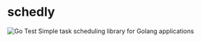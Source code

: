 # schedly
![Go Test](https://github.com/justpresident/schedly/workflows/Go%20Test/badge.svg?branch=master)
Simple task scheduling library for Golang applications
